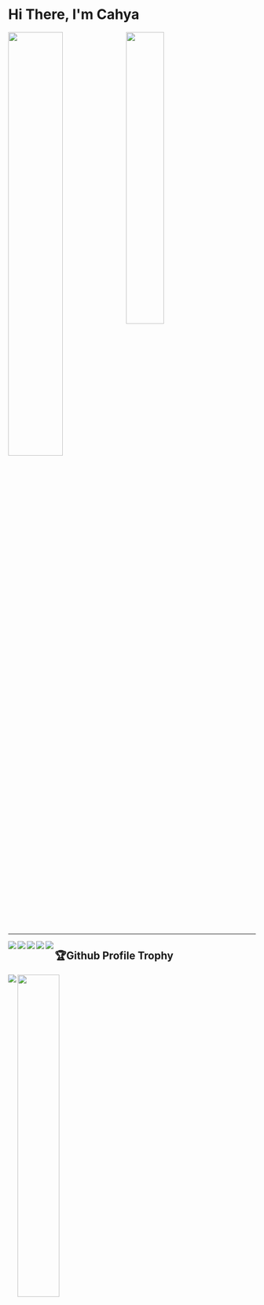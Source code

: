 
# Hi There, I'm Cahya
<img align="left" width="47%" src="https://github-readme-stats.vercel.app/api?username=CJHydraGenZ&show_icons=true&theme=radical" />
<img align="left" width="39%" src="https://github-readme-stats.vercel.app/api/top-langs/?username=CJHydraGenZ&layout=compact" />

<hr width="100%" />

<a href="https://reactjs.org/">
  <img align="left" src="https://img.shields.io/badge/react-%2320232a.svg?style=for-the-badge&logo=react&logoColor=%2361DAFB" />
</a>
<a href="https://www.codewars.com/users/CJHydraGenZ">
  <img align="left" src="https://img.shields.io/badge/Codewars-B1361E?style=for-the-badge&logo=codewars&logoColor=grey" />
</a>

<img align="left" src="https://img.shields.io/badge/tailwindcss-%2338B2AC.svg?style=for-the-badge&logo=tailwind-css&logoColor=white"  />
<img align="left" src="https://img.shields.io/badge/vuejs-%2335495e.svg?style=for-the-badge&logo=vuedotjs&logoColor=%234FC08D"  />

<img align="left" src="https://img.shields.io/badge/Firebase-039BE5?style=for-the-badge&logo=Firebase&logoColor=white"  />



## 🏆Github Profile Trophy
<img align="left" src="https://github-profile-trophy.vercel.app/?username=CJHydraGenZ&row=2&column=3&column=3&margin-w=15&margin-h=15&theme=onedark&no-frame=true" />
<img align="center" width="41%" src="https://user-images.githubusercontent.com/49280905/183273362-e94d8b6d-f531-4fa1-8df5-aa8819411835.gif" />
